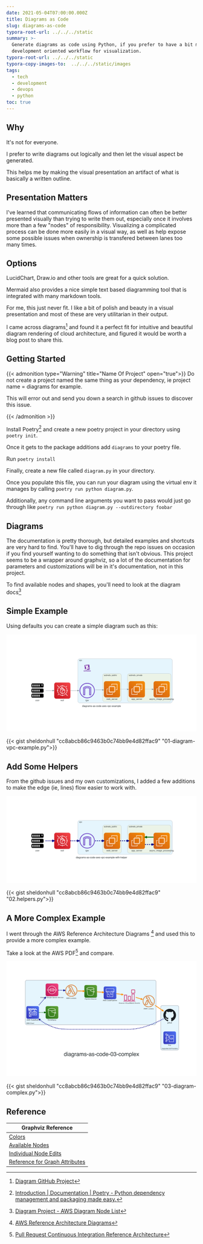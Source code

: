 ```yaml
---
date: 2021-05-04T07:00:00.000Z
title: Diagrams as Code
slug: diagrams-as-code
typora-root-url: ../../../static
summary: >-
  Generate diagrams as code using Python, if you prefer to have a bit more
  development oriented workflow for visualization.
typora-root-url: ../../../static
typora-copy-images-to:  ../../../static/images
tags:
  - tech
  - development
  - devops
  - python
toc: true
---
```


## Why

It's not for everyone.

I prefer to write diagrams out logically and then let the visual aspect be generated.

This helps me by making the visual presentation an artifact of what is basically a written outline.

## Presentation Matters

I've learned that communicating flows of information can often be better presented visually than trying to write them out, especially once it involves more than a few "nodes" of responsibility. Visualizing a complicated process can be done more easily in a visual way, as well as help expose some possible issues when ownership is transfered between lanes too many times.

## Options

LucidChart, Draw.io and other tools are great for a quick solution.

Mermaid also provides a nice simple text based diagramming tool that is integrated with many markdown tools.

For me, this just never fit. I like a bit of polish and beauty in a visual presentation and most of these are very utilitarian in their output.

I came across diagrams[^diagrams] and found it a perfect fit for intuitive and beautiful diagram rendering of cloud architecture, and figured it would be worth a blog post to share this.

## Getting Started

{{< admonition type="Warning" title="Name Of Project" open="true">}} Do not create a project named the same thing as your dependency, ie project name = diagrams for example.

This will error out and send you down a search in github issues to discover this issue.

{{< /admonition >}}

Install Poetry[^poetry] and create a new poetry project in your directory using `poetry init`.

Once it gets to the package additions add `diagrams` to your poetry file.

Run `poetry install`

Finally, create a new file called `diagram.py` in your directory.

Once you populate this file, you can run your diagram using the virtual env it manages by calling `poetry run python diagram.py`.

Additionally, any command line arguments you want to pass would just go through like `poetry run python diagram.py --outdirectory foobar`

## Diagrams

The documentation is pretty thorough, but detailed examples and shortcuts are very hard to find. You'll have to dig through the repo issues on occasion if you find yourself wanting to do something that isn't obvious. This project seems to be a wrapper around graphviz, so a lot of the documentation for parameters and customizations will be in it's documentation, not in this project.

To find available nodes and shapes, you'll need to look at the diagram docs[^diagram-docs]

## Simple Example

Using defaults you can create a simple diagram such as this:

![vpc-diagram-simple](../../../static/images/diagrams-as-code-01-diagram-vpc-example.png)

{{< gist sheldonhull "cc8abcb86c9463b0c74bb9e4d82ffac9" "01-diagram-vpc-example.py">}}

## Add Some Helpers

From the github issues and my own customizations, I added a few additions to make the edge (ie, lines) flow easier to work with.

![vpc-diagram-simple-with-helpers](../../../static/images/diagrams-as-code-02-aws-vpc-example-with-helper.png)

{{< gist sheldonhull "cc8abcb86c9463b0c74bb9e4d82ffac9" "02.helpers.py">}}

## A More Complex Example

I went through the AWS Reference Architecture Diagrams [^aws-diagrams] and used this to provide a more complex example.

Take a look at the AWS PDF[^pull-request-continuous-integration-reference-architecture] and compare.

![complex-example](../../../static/images/diagrams-as-code-03-complex.png)

{{< gist sheldonhull "cc8abcb86c9463b0c74bb9e4d82ffac9" "03-diagram-complex.py">}}

## Reference

| Graphviz Reference
| ------------------------------------------------------------------------------
| [Colors](https://www.graphviz.org/doc/info/attrs.html#d:color)
| [Available Nodes](https://diagrams.mingrammer.com/docs/nodes/aws)
| [Individual Node Edits](https://github.com/mingrammer/diagrams/issues/202)
| [Reference for Graph Attributes](https://www.graphviz.org/doc/info/attrs.html)

[^poetry]: [Introduction | Documentation | Poetry - Python dependency management and packaging made easy.](https://bit.ly/2PDy9tj)

[^diagrams]: [Diagram GitHub Project](https://bit.ly/3e4t2Mf)

[^aws-diagrams]: [AWS Reference Architecture Diagrams](https://amzn.to/3nBhSSc)

[^pull-request-continuous-integration-reference-architecture]: [Pull Request Continuous Integration Reference Architecture](https://bit.ly/3e6YrxD)

[^diagram-docs]: [Diagram Project - AWS Diagram Node List](https://bit.ly/3vzbuhe)
